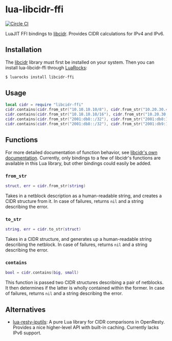# lua-libcidr-ffi

[![Circle CI](https://circleci.com/gh/GUI/lua-libcidr-ffi.svg?style=svg)](https://circleci.com/gh/GUI/lua-libcidr-ffi)

LuaJIT FFI bindings to [libcidr](http://www.over-yonder.net/~fullermd/projects/libcidr). Provides CIDR calculations for IPv4 and IPv6.

## Installation

The [libcidr](http://www.over-yonder.net/~fullermd/projects/libcidr) library must first be installed on your system. Then you can install lua-libcidr-ffi through [LuaRocks](https://luarocks.org):

```sh
$ luarocks install libcidr-ffi
```

## Usage

```lua
local cidr = require "libcidr-ffi"
cidr.contains(cidr.from_str("10.10.10.10/8"), cidr.from_str("10.20.30.40")) -- true
cidr.contains(cidr.from_str("10.10.10.10/16"), cidr.from_str("10.20.30.40")) -- false
cidr.contains(cidr.from_str("2001:db8::/32"), cidr.from_str("2001:db8:1234::1")) -- true
cidr.contains(cidr.from_str("2001:db8::/32"), cidr.from_str("2001:db9:1234::1")) -- false
```

## Functions

For more detailed documentation of function behavior, see [libcidr's own documentation](https://www.over-yonder.net/~fullermd/projects/libcidr/docs/1.2/libcidr-big.html). Currently, only bindings to a few of libcidr's functions are available in this Lua library, but other bindings could easily be added.

### `from_str`

```lua
struct, err = cidr.from_str(string)
```

Takes in a netblock description as a human-readable string, and creates a CIDR structure from it. In case of failures, returns `nil` and a string describing the error.

### `to_str`

```lua
string, err = cidr.to_str(struct)
```

Takes in a CIDR structure, and generates up a human-readable string describing the netblock. In case of failures, returns `nil` and a string describing the error.

### `contains`

```lua
bool = cidr.contains(big, small)
```

This function is passed two CIDR structures describing a pair of netblocks. It then determines if the latter is wholly contained within the former. In case of failures, returns `nil` and a string describing the error.

## Alternatives

- [lua-resty-iputils](https://github.com/hamishforbes/lua-resty-iputils): A pure Lua library for CIDR comparisons in OpenResty. Provides a nice higher-level API with built-in caching. Currently lacks IPv6 support.
